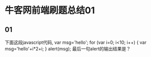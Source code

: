 # 牛客网前端刷题总结01

## 01
下面这段javascript代码, 
var msg='hello'; 
for (var i=0; i<10; i++)
 { 
   var msg='hello'+i*2+i; 
 }
 alert(msg); 
最后一句alert的输出结果是？
